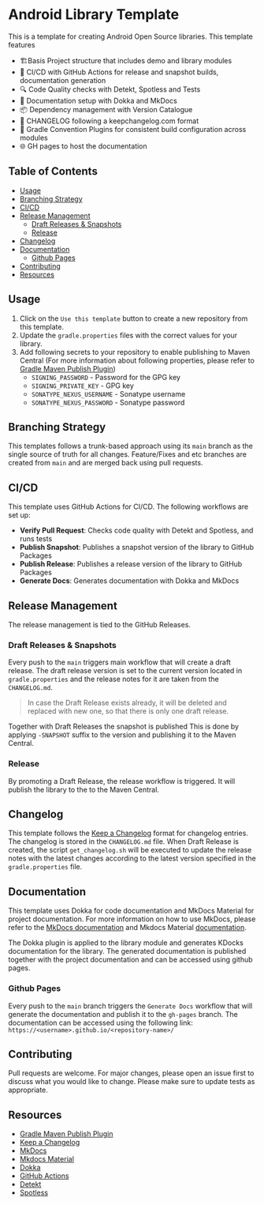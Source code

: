  # Android Library Template

This is a template for creating Android Open Source libraries. This template features

-  🏗️Basis Project structure that includes demo and library modules
- 🚀 CI/CD with GitHub Actions for release and snapshot builds, documentation generation
- 🔍 Code Quality checks with Detekt, Spotless and Tests
- 📕 Documentation setup with Dokka and MkDocs
- 📦 Dependency management with Version Catalogue
- 📝 CHANGELOG following a keepchangelog.com format
- 🔧 Gradle Convention Plugins for consistent build configuration across modules
- 🌐 GH pages to host the documentation

## Table of Contents
  - [Usage](#usage)
  - [Branching Strategy](#branching-strategy)
  - [CI/CD](#cicd)
  - [Release Management](#release-management)
    - [Draft Releases \& Snapshots](#draft-releases--snapshots)
    - [Release](#release)
  - [Changelog](#changelog)
  - [Documentation](#documentation)
    - [Github Pages](#github-pages)
  - [Contributing](#contributing)
  - [Resources](#resources)

## Usage
1. Click on the `Use this template` button to create a new repository from this template.
2. Update the `gradle.properties` files with the correct values for your library.
3. Add following secrets to your repository to enable publishing to Maven Central (For more information about following properties, please refer to [Gradle Maven Publish Plugin](https://vanniktech.github.io/gradle-maven-publish-plugin/central/))
   - `SIGNING_PASSWORD` -  Password for the GPG key
   - `SIGNING_PRIVATE_KEY` - GPG key
   - `SONATYPE_NEXUS_USERNAME` - Sonatype username
   - `SONATYPE_NEXUS_PASSWORD` - Sonatype password


## Branching Strategy

This templates follows a trunk-based approach using its `main` branch as the single source of truth
for all changes.
Feature/Fixes and etc branches are created from `main` and are merged back using pull requests.

## CI/CD

This template uses GitHub Actions for CI/CD. The following workflows are set up:

- **Verify Pull Request**: Checks code quality with Detekt and Spotless, and runs tests
- **Publish Snapshot**: Publishes a snapshot version of the library to GitHub Packages
- **Publish Release**: Publishes a release version of the library to GitHub Packages
- **Generate Docs**: Generates documentation with Dokka and MkDocs


## Release Management

The release management is tied to the GitHub Releases.

### Draft Releases & Snapshots

Every push to the `main` triggers main workflow that will create a draft release. The draft release
version is set to the current version located in `gradle.properties` and the release notes for it
are taken from the `CHANGELOG.md`.

> In case the Draft Release exists already, it will be deleted and replaced with new one, so that
> there is only one draft release.

Together with Draft Releases the snapshot is published
This is done by applying `-SNAPSHOT` suffix to the version and publishing it to the Maven Central.

### Release

By promoting a Draft Release, the release workflow is triggered. It will publish the library to the
to the Maven Central.

## Changelog

This template follows the [Keep a Changelog](https://keepachangelog.com/en/1.0.0/) format for
changelog entries. The changelog is stored in the `CHANGELOG.md` file.
When Draft Release is created, the script `get_changelog.sh`
will be executed to update the release notes with the latest changes according
to the latest version specified in the `gradle.properties` file.

## Documentation

This template uses Dokka for code documentation and MkDocs Material for project documentation.
For more information on how to use MkDocs, please refer to
the [MkDocs documentation](https://www.mkdocs.org/) and Mkdocs
Material [documentation](https://squidfunk.github.io/mkdocs-material/).

The Dokka plugin is applied to the library module and generates KDocks documentation for the
library. The generated documentation is published together with the project documentation and can be
accessed using github pages.

### Github Pages
Every push to the `main` branch triggers the `Generate Docs` workflow that will generate the documentation and 
publish it to the `gh-pages` branch. The documentation can be accessed using the following link: 
`https://<username>.github.io/<repository-name>/`


## Contributing
Pull requests are welcome. For major changes, please open an issue first to discuss what you would like to change.
Please make sure to update tests as appropriate.


## Resources
- [Gradle Maven Publish Plugin](https://vanniktech.github.io/gradle-maven-publish-plugin/central/)
- [Keep a Changelog](https://keepachangelog.com/en/1.0.0/)
- [MkDocs](https://www.mkdocs.org/)
- [Mkdocs Material](https://squidfunk.github.io/mkdocs-material/)
- [Dokka](https://github.com/Kotlin/dokka)
- [GitHub Actions](https://docs.github.com/en/actions)
- [Detekt](https://detekt.github.io/detekt/)
- [Spotless](https://github.com/diffplug/spotless)

